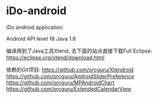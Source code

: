 # iDo-android
iDo android application

Android API level 18
Java 1.6

编译用到了Java工具Xtend, 去下面的站点直接下载Full Eclipse:
https://eclipse.org/xtend/download.html

依赖的Git项目:
https://github.com/orcguru/Xtendroid
https://github.com/orcguru/AndroidSliderPreference
https://github.com/orcguru/MPAndroidChart
https://github.com/orcguru/ExtendedCalendarView

